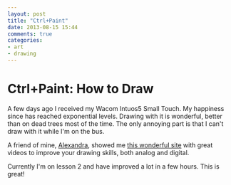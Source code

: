 ```yaml
---
layout: post
title: "Ctrl+Paint"
date: 2013-08-15 15:44
comments: true
categories: 
- art
- drawing
---
```


# Ctrl+Paint: How to Draw

A few days ago I received my Wacom Intuos5 Small Touch. My happiness since has reached exponential levels. 
Drawing with it is wonderful, better than on dead trees most of the time. The only annoying part is that 
I can't draw with it while I'm on the bus. 

A friend of mine, [Alexandra](http://www.kulecka.com), showed me [this wonderful site](http://ctrlpaint.com/) with 
great videos to improve your drawing skills, both analog and digital.

Currently I'm on lesson 2 and have improved a lot in a few hours. This is great!
